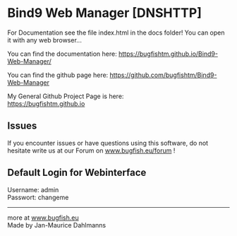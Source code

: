 # Bind9 Web Manager [DNSHTTP]

For Documentation see the file index.html in the docs folder! You can open it with any web browser...

You can find  the documentation here:
https://bugfishtm.github.io/Bind9-Web-Manager/  

You can find the github page here:
https://github.com/bugfishtm/Bind9-Web-Manager

My General Github Project Page is here:  
https://bugfishtm.github.io

## Issues
If you encounter issues or have questions using this software, do not hesitate write us at our Forum on www.bugfish.eu/forum !

## Default Login for Webinterface
Username: admin  
Passwort: changeme

----------------------------------------------------------------
more at www.bugfish.eu   
Made by Jan-Maurice Dahlmanns



